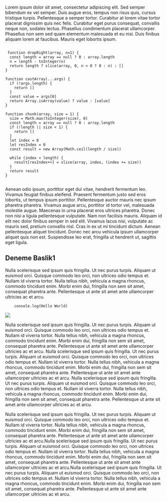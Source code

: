 
Lorem ipsum dolor sit amet, consectetur adipiscing elit. Sed semper bibendum ex vel semper. Duis augue eros, tempus non risus quis, cursus tristique turpis. Pellentesque a semper tortor. Curabitur at lorem vitae tortor placerat dignissim quis nec felis. Curabitur eget purus consequat, convallis neque non, sodales lectus. Phasellus condimentum placerat ullamcorper. Phasellus non sem sed quam elementum malesuada et eu nisi. Duis finibus aliquam lorem at faucibus. Mauris eget lobortis ipsum.

```

 function dropRight(array, n=1) {
  const length = array == null ? 0 : array.length
  n = length - toInteger(n)
  return length ? slice(array, 0, n < 0 ? 0 : n) : []
}

function castArray(...args) {
  if (!args.length) {
    return []
  }
  const value = args[0]
  return Array.isArray(value) ? value : [value]
}

function chunk(array, size = 1) {
  size = Math.max(toInteger(size), 0)
  const length = array == null ? 0 : array.length
  if (!length || size < 1) {
    return []
  }
  let index = 0
  let resIndex = 0
  const result = new Array(Math.ceil(length / size))

  while (index < length) {
    result[resIndex++] = slice(array, index, (index += size))
  }
  return result
}      
  

```

Aenean odio ipsum, porttitor eget dui vitae, hendrerit fermentum leo. Vivamus feugiat finibus eleifend. Praesent fermentum justo sed eros lobortis, ut tempus ipsum porttitor. Pellentesque auctor mauris nec ipsum pharetra pharetra. Vivamus augue arcu, porttitor id tortor vel, malesuada molestie augue. Maecenas in urna placerat eros ultrices pharetra. Donec non nisi a ligula pellentesque vulputate. Nam non facilisis mauris. Aliquam id elit nec dolor finibus semper in sed elit. Vivamus lacus nisi, vulputate ac mauris sed, pretium convallis nisl. Cras in ex ut mi tincidunt dictum. Aenean pellentesque aliquet tincidunt. Donec nec arcu vehicula ipsum ullamcorper aliquet quis non est. Suspendisse leo erat, fringilla ut hendrerit ut, sagittis eget ligula.

## Deneme Baslik1
Nulla scelerisque sed ipsum quis fringilla. Ut nec purus turpis. Aliquam ut euismod orci. Quisque commodo leo orci, non ultrices odio tempus et. Nullam id viverra tortor. Nulla tellus nibh, vehicula a magna rhoncus, commodo tincidunt enim. Morbi enim dui, fringilla non sem sit amet, consequat pharetra ante. Pellentesque ut ante sit amet ante ullamcorper ultricies ac et arcu.

```
	console.log(Hello World)
```

![](https://picsum.photos/1920/1080)

Nulla scelerisque sed ipsum quis fringilla. Ut nec purus turpis. Aliquam ut euismod orci. Quisque commodo leo orci, non ultrices odio tempus et. Nullam id viverra tortor. Nulla tellus nibh, vehicula a magna rhoncus, commodo tincidunt enim. Morbi enim dui, fringilla non sem sit amet, consequat pharetra ante. Pellentesque ut ante sit amet ante ullamcorper ultricies ac et arcu. Nulla scelerisque sed ipsum quis fringilla. Ut nec purus turpis. Aliquam ut euismod orci. Quisque commodo leo orci, non ultrices odio tempus et. Nullam id viverra tortor. Nulla tellus nibh, vehicula a magna rhoncus, commodo tincidunt enim. Morbi enim dui, fringilla non sem sit amet, consequat pharetra ante. Pellentesque ut ante sit amet ante ullamcorper ultricies ac et arcu. Nulla scelerisque sed ipsum quis fringilla. Ut nec purus turpis. Aliquam ut euismod orci. Quisque commodo leo orci, non ultrices odio tempus et. Nullam id viverra tortor. Nulla tellus nibh, vehicula a magna rhoncus, commodo tincidunt enim. Morbi enim dui, fringilla non sem sit amet, consequat pharetra ante. Pellentesque ut ante sit amet ante ullamcorper ultricies ac et arcu.

Nulla scelerisque sed ipsum quis fringilla. Ut nec purus turpis. Aliquam ut euismod orci. Quisque commodo leo orci, non ultrices odio tempus et. Nullam id viverra tortor. Nulla tellus nibh, vehicula a magna rhoncus, commodo tincidunt enim. Morbi enim dui, fringilla non sem sit amet, consequat pharetra ante. Pellentesque ut ante sit amet ante ullamcorper ultricies ac et arcu.Nulla scelerisque sed ipsum quis fringilla. Ut nec purus turpis. Aliquam ut euismod orci. Quisque commodo leo orci, non ultrices odio tempus et. Nullam id viverra tortor. Nulla tellus nibh, vehicula a magna rhoncus, commodo tincidunt enim. Morbi enim dui, fringilla non sem sit amet, consequat pharetra ante. Pellentesque ut ante sit amet ante ullamcorper ultricies ac et arcu.Nulla scelerisque sed ipsum quis fringilla. Ut nec purus turpis. Aliquam ut euismod orci. Quisque commodo leo orci, non ultrices odio tempus et. Nullam id viverra tortor. Nulla tellus nibh, vehicula a magna rhoncus, commodo tincidunt enim. Morbi enim dui, fringilla non sem sit amet, consequat pharetra ante. Pellentesque ut ante sit amet ante ullamcorper ultricies ac et arcu.